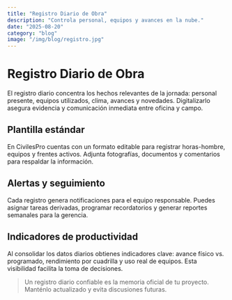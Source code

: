 ```yaml
---
title: "Registro Diario de Obra"
description: "Controla personal, equipos y avances en la nube."
date: "2025-08-20"
category: "blog"
image: "/img/blog/registro.jpg"
---
```


# Registro Diario de Obra

El registro diario concentra los hechos relevantes de la jornada: personal presente, equipos utilizados, clima, avances y novedades. Digitalizarlo asegura evidencia y comunicación inmediata entre oficina y campo.

## Plantilla estándar

En CivilesPro cuentas con un formato editable para registrar horas-hombre, equipos y frentes activos. Adjunta fotografías, documentos y comentarios para respaldar la información.

## Alertas y seguimiento

Cada registro genera notificaciones para el equipo responsable. Puedes asignar tareas derivadas, programar recordatorios y generar reportes semanales para la gerencia.

## Indicadores de productividad

Al consolidar los datos diarios obtienes indicadores clave: avance físico vs. programado, rendimiento por cuadrilla y uso real de equipos. Esta visibilidad facilita la toma de decisiones.

> Un registro diario confiable es la memoria oficial de tu proyecto. Manténlo actualizado y evita discusiones futuras.

